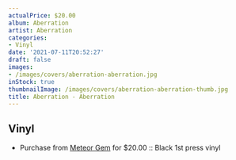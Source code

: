 ```yaml
---
actualPrice: $20.00
album: Aberration
artist: Aberration
categories:
- Vinyl
date: '2021-07-11T20:52:27'
draft: false
images:
- /images/covers/aberration-aberration.jpg
inStock: true
thumbnailImage: /images/covers/aberration-aberration-thumb.jpg
title: Aberration - Aberration
---
```


## Vinyl
* Purchase from [Meteor Gem](https://meteor-gem.com/products/aberration-aberration) for $20.00 :: Black 1st press vinyl

